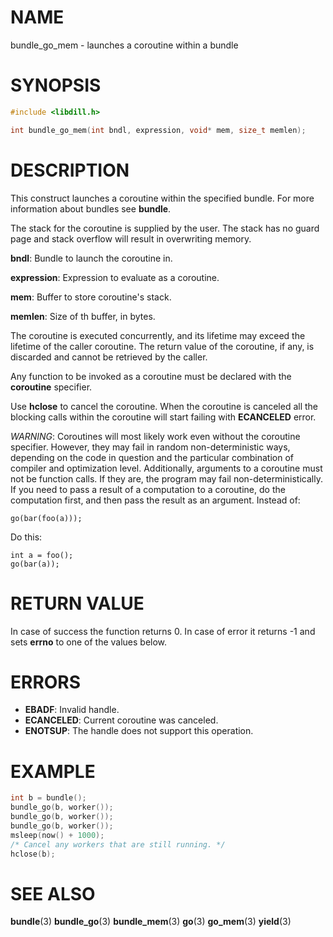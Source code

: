 # NAME

bundle_go_mem - launches a coroutine within a bundle

# SYNOPSIS

```c
#include <libdill.h>

int bundle_go_mem(int bndl, expression, void* mem, size_t memlen);
```

# DESCRIPTION

This construct launches a coroutine within the specified bundle.
For more information about bundles see **bundle**.

The stack for the coroutine is supplied by the user.
The stack has no guard page and stack overflow will result in
overwriting memory.

**bndl**: Bundle to launch the coroutine in.

**expression**: Expression to evaluate as a coroutine.

**mem**: Buffer to store coroutine's stack.

**memlen**: Size of th buffer, in bytes.

The coroutine is executed concurrently, and its lifetime may exceed the
lifetime of the caller coroutine. The return value of the coroutine, if any,
is discarded and cannot be retrieved by the caller.

Any function to be invoked as a coroutine must be declared with the
**coroutine** specifier.

Use **hclose** to cancel the coroutine. When the coroutine is canceled
all the blocking calls within the coroutine will start failing with
**ECANCELED** error.

_WARNING_: Coroutines will most likely work even without the coroutine
specifier. However, they may fail in random non-deterministic ways,
depending on the code in question and the particular combination of compiler
and optimization level. Additionally, arguments to a coroutine must not be
function calls. If they are, the program may fail non-deterministically.
If you need to pass a result of a computation to a coroutine, do the
computation first, and then pass the result as an argument.  Instead of:

```
go(bar(foo(a)));
```

Do this:

```
int a = foo();
go(bar(a));
```

# RETURN VALUE

In case of success the function returns 0. In case of error it returns -1 and sets **errno** to one of the values below.

# ERRORS

* **EBADF**: Invalid handle.
* **ECANCELED**: Current coroutine was canceled.
* **ENOTSUP**: The handle does not support this operation.

# EXAMPLE

```c
int b = bundle();
bundle_go(b, worker());
bundle_go(b, worker());
bundle_go(b, worker());
msleep(now() + 1000);
/* Cancel any workers that are still running. */
hclose(b);
```
# SEE ALSO

**bundle**(3) **bundle_go**(3) **bundle_mem**(3) **go**(3) **go_mem**(3) **yield**(3) 
